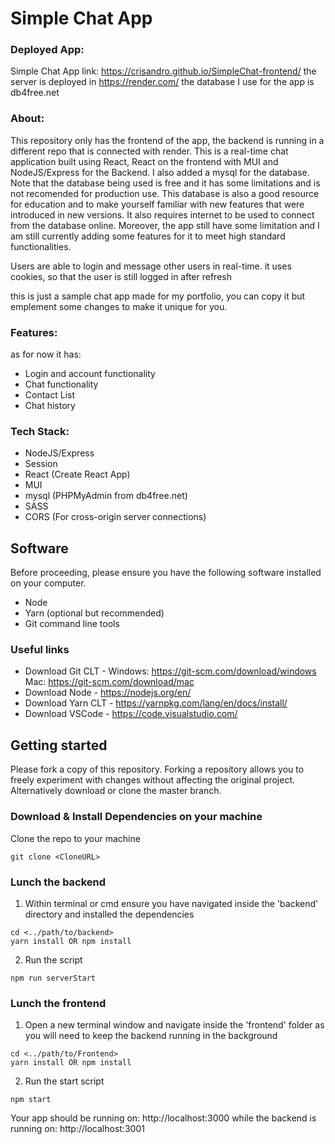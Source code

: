 # Simple Chat App

### Deployed App: 
 Simple Chat App link: https://crisandro.github.io/SimpleChat-frontend/
 the server is deployed in https://render.com/
 the database I use for the app is db4free.net 

### About:

This repository only has the frontend of the app, the backend is running in a different repo that is connected with render.
This is a real-time chat application built using React, React on the frontend with MUI and NodeJS/Express for the Backend. I also added a mysql for the database.
Note that the database being used is free and it has some limitations and is not recomended for production use. 
This database is also a good resource for education and to make yourself familiar with new features that were introduced in new versions.
It also requires internet to be used to connect from the database online.
Moreover, the app still have some limitation and I am still currently adding some features for it to meet high standard functionalities.

Users are able to login and message other users in real-time.
it uses cookies, so that the user is still logged in after refresh

this is just a sample chat app made for my portfolio, you can copy it but emplement some changes to make it unique for you.

### Features:
as for now it has:
*	Login and account functionality
* Chat functionality
*	Contact List 
*	Chat history

### Tech Stack:
* NodeJS/Express
* Session
* React (Create React App)
* MUI
* mysql (PHPMyAdmin from db4free.net) 
* SASS
* CORS (For cross-origin server connections)

## Software 
Before proceeding, please ensure you have the following software installed on your computer.

* Node
* Yarn (optional but recommended)
* Git command line tools

### Useful links

* Download Git CLT - Windows: https://git-scm.com/download/windows Mac: https://git-scm.com/download/mac
* Download Node - https://nodejs.org/en/
* Download Yarn CLT - https://yarnpkg.com/lang/en/docs/install/
* Download VSCode - https://code.visualstudio.com/

## Getting started

Please fork a copy of this repository. Forking a repository allows you to freely experiment with changes without affecting the original project. Alternatively download or clone the master branch.

### Download & Install Dependencies on your machine 

Clone the repo to your machine 

```
git clone <CloneURL>
```

### Lunch the backend

1)	Within terminal or cmd ensure you have navigated inside the 'backend' directory and installed the dependencies

```
cd <../path/to/backend> 
yarn install OR npm install
```

2) Run the script

``` 
npm run serverStart
```

### Lunch the frontend

1) Open a new terminal window and navigate inside the 'frontend' folder as you will need to keep the backend running in the background

```
cd <../path/to/Frontend> 
yarn install OR npm install
```

2) Run the start script

``` 
npm start
```

Your app should be running on: http://localhost:3000
while the backend is running on: http://localhost:3001
